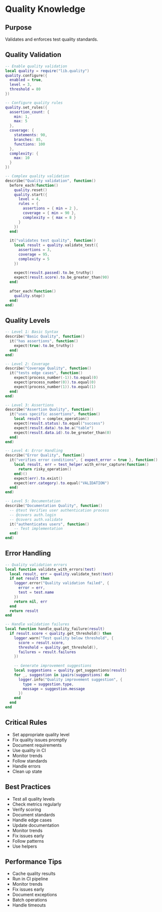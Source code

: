 # Quality Knowledge

## Purpose
Validates and enforces test quality standards.

## Quality Validation
```lua
-- Enable quality validation
local quality = require("lib.quality")
quality.configure({
  enabled = true,
  level = 3,
  threshold = 80
})

-- Configure quality rules
quality.set_rules({
  assertion_count: {
    min: 1,
    max: 5
  },
  coverage: {
    statements: 90,
    branches: 85,
    functions: 100
  },
  complexity: {
    max: 10
  }
})

-- Complex quality validation
describe("Quality validation", function()
  before_each(function()
    quality.reset()
    quality.start({
      level = 4,
      rules = {
        assertions = { min = 2 },
        coverage = { min = 90 },
        complexity = { max = 8 }
      }
    })
  end)
  
  it("validates test quality", function()
    local result = quality.validate_test({
      assertions = 3,
      coverage = 95,
      complexity = 5
    })
    
    expect(result.passed).to.be_truthy()
    expect(result.score).to.be_greater_than(90)
  end)
  
  after_each(function()
    quality.stop()
  end)
end)
```

## Quality Levels
```lua
-- Level 1: Basic Syntax
describe("Basic Quality", function()
  it("has assertions", function()
    expect(true).to.be_truthy()
  end)
end)

-- Level 2: Coverage
describe("Coverage Quality", function()
  it("tests edge cases", function()
    expect(process_number(-1)).to.equal(0)
    expect(process_number(0)).to.equal(0)
    expect(process_number(1)).to.equal(1)
  end)
end)

-- Level 3: Assertions
describe("Assertion Quality", function()
  it("uses specific assertions", function()
    local result = complex_operation()
    expect(result.status).to.equal("success")
    expect(result.data).to.be.a("table")
    expect(result.data.id).to.be_greater_than(0)
  end)
end)

-- Level 4: Error Handling
describe("Error Quality", function()
  it("verifies error conditions", { expect_error = true }, function()
    local result, err = test_helper.with_error_capture(function()
      return risky_operation()
    end)()
    expect(err).to.exist()
    expect(err.category).to.equal("VALIDATION")
  end)
end)

-- Level 5: Documentation
describe("Documentation Quality", function()
  -- @test Verifies user authentication process
  -- @covers auth.login
  -- @covers auth.validate
  it("authenticates users", function()
    -- Test implementation
  end)
end)
```

## Error Handling
```lua
-- Quality validation errors
local function validate_with_errors(test)
  local result, err = quality.validate_test(test)
  if not result then
    logger.error("Quality validation failed", {
      error = err,
      test = test.name
    })
    return nil, err
  end
  return result
end

-- Handle validation failures
local function handle_quality_failure(result)
  if result.score < quality.get_threshold() then
    logger.warn("Test quality below threshold", {
      score = result.score,
      threshold = quality.get_threshold(),
      failures = result.failures
    })
    
    -- Generate improvement suggestions
    local suggestions = quality.get_suggestions(result)
    for _, suggestion in ipairs(suggestions) do
      logger.info("Quality improvement suggestion", {
        type = suggestion.type,
        message = suggestion.message
      })
    end
  end
end
```

## Critical Rules
- Set appropriate quality level
- Fix quality issues promptly
- Document requirements
- Use quality in CI
- Monitor trends
- Follow standards
- Handle errors
- Clean up state

## Best Practices
- Test all quality levels
- Check metrics regularly
- Verify scoring
- Document standards
- Handle edge cases
- Update documentation
- Monitor trends
- Fix issues early
- Follow patterns
- Use helpers

## Performance Tips
- Cache quality results
- Run in CI pipeline
- Monitor trends
- Fix issues early
- Document exceptions
- Batch operations
- Handle timeouts